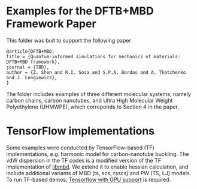 # Examples for the DFTB+MBD Framework Paper

This folder was buit to support the following paper
```
@article{DFTB+MBD,
title = {Quantum-informed simulations for mechanics of materials: DFTB+MBD framework},
journal = {TBD},
author = {Z. Shen and R.I. Sosa and S.P.A. Bordas and A. Tkatchenko and J. Lengiewicz},
}
```
The folder includes examples of three different molecular systems, namely carbon chains, carbon nanotubes, and Ultra High Molecular Weight Polyethylene (UHMWPE), which correponds to Section 4 in the paper.

# TensorFlow implementations
Some examples were conducted by TensorFlow-based (TF) implementations, e.g. harmonic model for carbon-nanotube buckling. The vdW dispersion in the TF codes is a modified version of the TF implementation of [libmbd](https://github.com/libmbd/libmbd). We extend it to enable hessian calculation, and include additional variants of MBD (ts, scs, rsscs) and PW (TS, LJ) models. To run TF-based demos, [Tensorflow with GPU support](https://www.tensorflow.org/install) is required. 

